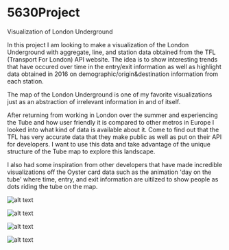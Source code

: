 # 5630Project
Visualization of London Underground


In this project I am looking to make a visualization of the London Underground with aggregate, line, and station data obtained from the TFL (Transport For London) API website. The idea is to show interesting trends that have occured over time in the entry/exit information as well as highlight data obtained in 2016 on demographic/origin&destination information from each station. 

The map of the London Underground is one of my favorite visualizations just as an abstraction of irrelevant information in and of itself.

After returning from working in London over the summer and experiencing the Tube and how user friendly it is compared to other metros in Europe I looked into what kind of data is available about it. Come to find out that the TFL has very accurate data that they make public as well as put on their API for developers. I want to use this data and take advantage of the unique structure of the Tube map to explore this landscape. 

I also had some inspiration from other developers that have made incredible visualizations off the Oyster card data such as the animation 'day on the tube' where time, entry, and exit information are uitilzed to show people as dots riding the tube on the map. 

![alt text](https://i.pinimg.com/736x/5f/84/8e/5f848ee26df8d48187cd3176cda11fba.jpg)


![alt text](https://i.pinimg.com/736x/32/b7/c9/32b7c90679afb8c2f552ae7d4e0a0bc5--london-underground-tube-map-data-visualization.jpg)



![alt text](https://i.pinimg.com/originals/6c/57/ce/6c57ce5c9760b795a47d4dab624a7cdd.jpg)

![alt text](https://cdn.searchenginejournal.com/wp-content/uploads/2013/09/london.png)



